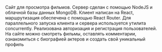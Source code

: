 Сайт для просмотра фильмов. Сервер сделан с помощью NodeJS и облачной базы данных MongoDB. Клиент написан на React, маршрутизация обеспечена с помощью React Router. Для параллельного запуска клиента и сервера используется утилита concurrently. Реализована авторизация и регистрация пользователей. На сайте можно смотреть фильмы, оставлять комментарии, ознакомиться с биографией актеров и создать свой уникальный профиль

